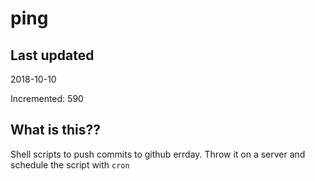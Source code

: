 # ping

## Last updated
2018-10-10

Incremented: 590

## What is this??
Shell scripts to push commits to github errday. Throw it on a server and schedule the script with `cron`
